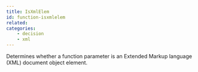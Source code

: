 ```yaml
---
title: IsXmlElem
id: function-isxmlelem
related:
categories:
    - decision
    - xml
---
```


Determines whether a function parameter is an Extended Markup
        language (XML) document object element.